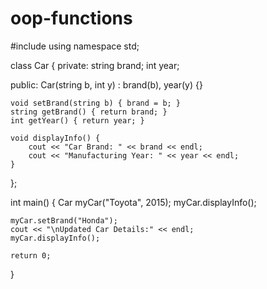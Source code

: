 # oop-functions
#include <iostream>
using namespace std;

class Car {
private:
    string brand;
    int year;

public:
    Car(string b, int y) : brand(b), year(y) {}

    void setBrand(string b) { brand = b; }
    string getBrand() { return brand; }
    int getYear() { return year; }

    void displayInfo() {
        cout << "Car Brand: " << brand << endl;
        cout << "Manufacturing Year: " << year << endl;
    }
};

int main() {
    Car myCar("Toyota", 2015);
    myCar.displayInfo();

    myCar.setBrand("Honda");
    cout << "\nUpdated Car Details:" << endl;
    myCar.displayInfo();

    return 0;
}

